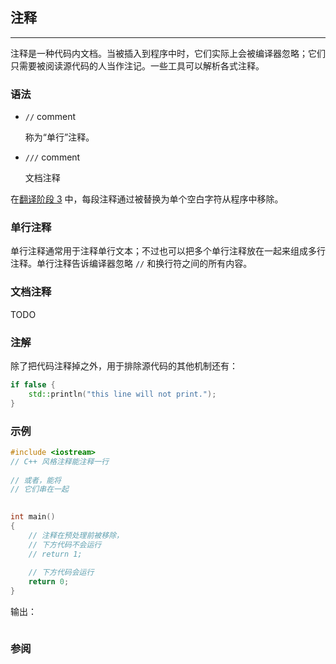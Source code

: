 ## 注释

---

注释是一种代码内文档。当被插入到程序中时，它们实际上会被编译器忽略；它们只需要被阅读源代码的人当作注记。一些工具可以解析各式注释。

### 语法

-   `//` comment

    称为“单行”注释。
-   `///` comment

    文档注释

在[翻译阶段 3](https://zh.cppreference.com/w/cpp/language/translation_phases "cpp/language/translation phases") 中，每段注释通过被替换为单个空白字符从程序中移除。

###  单行注释

单行注释通常用于注释单行文本；不过也可以把多个单行注释放在一起来组成多行注释。单行注释告诉编译器忽略 `//` 和换行符之间的所有内容。

### 文档注释

TODO

### 注解

除了把代码注释掉之外，用于排除源代码的其他机制还有：
```cpp
if false {
    std::println("this line will not print.");
}
```

### 示例
```cpp
#include <iostream>
// C++ 风格注释能注释一行
 
// 或者，能将
// 它们串在一起

 
int main()
{
    // 注释在预处理前被移除，
    // 下方代码不会运行
    // return 1;
 
    // 下方代码会运行
    return 0;
}
```

输出：
```
```
### 参阅